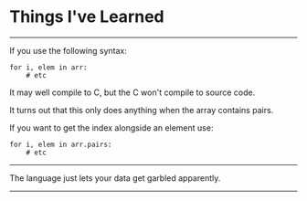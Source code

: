 # Things I've Learned

---

If you use the following syntax:

```
for i, elem in arr:
    # etc
```

It may well compile to C, but the C won't compile to source code.

It turns out that this only does anything when the array contains pairs.

If you want to get the index alongside an element use:

```
for i, elem in arr.pairs:
    # etc
```

---

The language just lets your data get garbled apparently.

---

